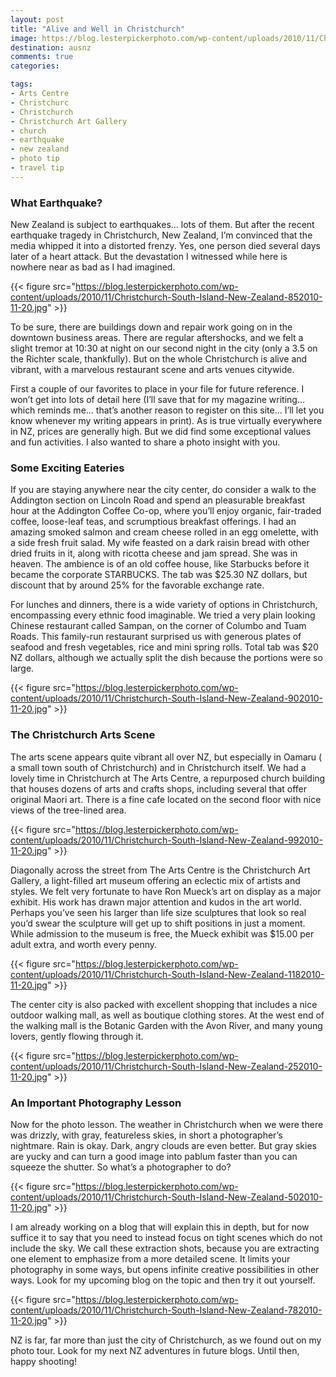```yaml
---
layout: post
title: "Alive and Well in Christchurch"
image: https://blog.lesterpickerphoto.com/wp-content/uploads/2010/11/Christchurch-South-Island-New-Zealand-652010-11-20.jpg
destination: ausnz
comments: true
categories:

tags:
- Arts Centre
- Christchurc
- Christchurch
- Christchurch Art Gallery
- church
- earthquake
- new zealand
- photo tip
- travel tip
---
```

<h3>What Earthquake?</h3>
New Zealand is subject to earthquakes... lots of them. But after the recent earthquake tragedy in Christchurch, New Zealand, I’m convinced that the media whipped it into a distorted frenzy. Yes, one person died several days later of a heart attack. But the devastation I witnessed while here is nowhere near as bad as I had imagined.

{{< figure src="https://blog.lesterpickerphoto.com/wp-content/uploads/2010/11/Christchurch-South-Island-New-Zealand-852010-11-20.jpg" >}}

To be sure, there are buildings down and repair work going on in the downtown business areas. There are regular aftershocks, and we felt a slight tremor at 10:30 at night on our second night in the city (only a 3.5 on the Richter scale, thankfully). But on the whole Christchurch is alive and vibrant, with a marvelous restaurant scene and arts venues citywide.

First a couple of our favorites to place in your file for future reference. I won’t get into lots of detail here (I’ll save that for my magazine writing... which reminds me... that’s another reason to register on this site... I’ll let you know whenever my writing appears in print). As is true virtually everywhere in NZ, prices are generally high. But we did find some exceptional values and fun activities. I also wanted to share a photo insight with you.

<h3>Some Exciting Eateries</h3>
If you are staying anywhere near the city center, do consider a walk to the Addington section on Lincoln Road and spend an pleasurable breakfast hour at the Addington Coffee Co-op, where you’ll enjoy organic, fair-traded coffee, loose-leaf teas, and scrumptious breakfast offerings. I had an amazing smoked salmon and cream cheese rolled in an egg omelette, with a side fresh fruit salad. My wife feasted on a dark raisin bread with other dried fruits in it, along with ricotta cheese and jam spread. She was in heaven. The ambience is of an old coffee house, like Starbucks before it became the corporate STARBUCKS. The tab was $25.30 NZ dollars, but discount that by around 25% for the favorable exchange rate.

For lunches and dinners, there is a wide variety of options in Christchurch, encompassing every ethnic food imaginable. We tried a very plain looking Chinese restaurant called Sampan, on the corner of Columbo and Tuam Roads. This family-run restaurant surprised us with generous plates of seafood and fresh vegetables, rice and mini spring rolls. Total tab was $20 NZ dollars, although we actually split the dish because the portions were so large.

{{< figure src="https://blog.lesterpickerphoto.com/wp-content/uploads/2010/11/Christchurch-South-Island-New-Zealand-902010-11-20.jpg" >}}

<h3>The Christchurch Arts Scene</h3>
The arts scene appears quite vibrant all over NZ, but especially in Oamaru ( a small town south of Christchurch) and in Christchurch itself. We had a lovely time in Christchurch at The Arts Centre, a repurposed church building that houses dozens of arts and crafts shops, including several that offer original Maori art. There is a fine cafe located on the second floor with nice views of the tree-lined area.

{{< figure src="https://blog.lesterpickerphoto.com/wp-content/uploads/2010/11/Christchurch-South-Island-New-Zealand-992010-11-20.jpg" >}}

Diagonally across the street from The Arts Centre is the Christchurch Art Gallery, a light-filled art museum offering an eclectic mix of artists and styles. We felt very fortunate to have Ron Mueck’s art on display as a major exhibit. His work has drawn major attention and kudos in the art world. Perhaps you’ve seen his larger than life size sculptures that look so real you’d swear the sculpture will get up to shift positions in just a moment. While admission to the museum is free, the Mueck exhibit was $15.00 per adult extra, and worth every penny.

{{< figure src="https://blog.lesterpickerphoto.com/wp-content/uploads/2010/11/Christchurch-South-Island-New-Zealand-1182010-11-20.jpg" >}}

The center city is also packed with excellent shopping that includes a nice outdoor walking mall, as well as boutique clothing stores. At the west end of the walking mall is the Botanic Garden with the Avon River, and many young lovers, gently flowing through it.

{{< figure src="https://blog.lesterpickerphoto.com/wp-content/uploads/2010/11/Christchurch-South-Island-New-Zealand-252010-11-20.jpg" >}}

<h3>An Important Photography Lesson</h3>
Now for the photo lesson. The weather in Christchurch when we were there was drizzly, with gray, featureless skies, in short a photographer’s nightmare. Rain is okay. Dark, angry clouds are even better. But gray skies are yucky and can turn a good image into pablum faster than you can squeeze the shutter. So what’s a photographer to do?

{{< figure src="https://blog.lesterpickerphoto.com/wp-content/uploads/2010/11/Christchurch-South-Island-New-Zealand-502010-11-20.jpg" >}}

I am already working on a blog that will explain this in depth, but for now suffice it to say that you need to instead focus on tight scenes which do not include the sky. We call these extraction shots, because you are extracting one element to emphasize from a more detailed scene. It limits your photography in some ways, but opens infinite creative possibilities in other ways. Look for my upcoming blog on the topic and then try it out yourself.

{{< figure src="https://blog.lesterpickerphoto.com/wp-content/uploads/2010/11/Christchurch-South-Island-New-Zealand-782010-11-20.jpg" >}}

NZ is far, far more than just the city of Christchurch, as we found out on my photo tour. Look for my next NZ adventures in future blogs. Until then, happy shooting!
